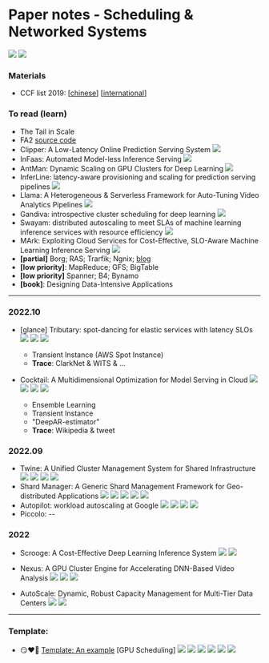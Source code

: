 

# Paper notes - Scheduling & Networked Systems

[![](https://img.shields.io/github/repo-size/gg-lc/papernotes-scheduling?label=repo%20size)](https://github.com/gg-lc/papernotes-scheduling) [![](https://img.shields.io/github/directory-file-count/gg-lc/papernotes-scheduling/paper?label=total%20papers&labelColor=gray&color=red)](paper)

### Materials

* CCF list 2019: [[chinese](materials/CCF_chinese.pdf)] [[international](materials/CCF_international.pdf)]

[//]: https://img.shields.io/static/v1.svg?label=abc&amp;message=abc&amp;color=blue&amp;labelColor=gray
[//]: https://blog.csdn.net/luo15242208310/article/details/114530777

### To read (learn)

* The Tail in Scale
* FA2 [source code](http://www.baidu.com)
* Clipper: A Low-Latency Online Prediction Serving System ![](https://img.shields.io/static/v1.svg?label=[A]&message=NSDI'17&color=purple)
* InFaas: Automated Model-less Inference Serving ![](https://img.shields.io/static/v1.svg?label=[A]&message=ATC'21&color=purple)
* AntMan: Dynamic Scaling on GPU Clusters for Deep Learning ![](https://img.shields.io/static/v1.svg?label=[A]&message=OSDI'20&color=purple)
* InferLine: latency-aware provisioning and scaling for prediction serving pipelines ![](https://img.shields.io/static/v1.svg?label=[A]&message=SoCC'20&color=purple)
* Llama: A Heterogeneous & Serverless Framework for Auto-Tuning Video Analytics Pipelines ![](https://img.shields.io/static/v1.svg?label=[A]&message=SoCC'21&color=purple)
* Gandiva: introspective cluster scheduling for deep learning ![](https://img.shields.io/static/v1.svg?label=[A]&message=OSDI'18&color=purple)
* Swayam: distributed autoscaling to meet SLAs of machine learning inference services with resource efficiency ![](https://img.shields.io/static/v1.svg?label=[B]&message=Middleware'17&color=purple)
* MArk: Exploiting Cloud Services for Cost-Effective, SLO-Aware Machine Learning Inference Serving ![](https://img.shields.io/static/v1.svg?label=[A]&message=ATC'19&color=purple)
* **[partial]** Borg; RAS; Trarfik; Ngnix; [blog](https://logz.io/blog/best-open-source-load-balancers/)
* **[low priority]**: MapReduce; GFS; BigTable
* **[low priority]** Spanner; B4; Bynamo
* **[book]**: Designing Data-Intensive Applications

----

### 2022.10

* [glance] Tributary: spot-dancing for elastic services with latency SLOs [![](https://img.shields.io/static/v1.svg?label=[A]&message=ATC'18&color=purple)](https://www.usenix.org/conference/atc18/presentation/harlap) [![](https://img.shields.io/static/v1.svg?label=📺&message=slides&color=green)](https://www.usenix.org/sites/default/files/conference/protected-files/atc18_slides_harlap.pdf) [![](https://img.shields.io/static/v1.svg?label=&labelColor=gray&logo=youtube&logoColor=red&message=TALK&color=yellow)](https://www.usenix.org/conference/atc18/presentation/harlap)
  * Transient Instance (AWS Spot Instance)
  * **Trace**: ClarkNet & WITS & ...

* Cocktail: A Multidimensional Optimization for Model Serving in Cloud [![](https://img.shields.io/static/v1.svg?label=[A]&message=NSDI'22&color=purple)](https://www.usenix.org/conference/nsdi22/presentation/gunasekaran) [![](https://img.shields.io/static/v1.svg?label=&logo=github&labelColor=gray&message=CODE&color=blue)](https://github.com/jashwantraj92/cocktail) [![](https://img.shields.io/static/v1.svg?label=📺&message=slides&color=green)](https://www.usenix.org/system/files/nsdi22_slides_gunasekaran.pdf) [![](https://img.shields.io/static/v1.svg?label=&labelColor=gray&logo=youtube&logoColor=red&message=TALK&color=yellow)](https://youtu.be/VAsB1XBuRZ0)
  * Ensemble Learning
  * Transient Instance
  * "DeepAR-estimator"
  * **Trace**: Wikipedia & tweet


### 2022.09

* Twine: A Unified Cluster Management System for Shared Infrastructure [![](https://img.shields.io/static/v1.svg?label=[A]&message=OSDI'20&color=purple)](https://www.usenix.org/conference/osdi20/presentation/tang) [![](https://img.shields.io/static/v1.svg?label=📺&message=slides&color=green)](https://www.usenix.org/sites/default/files/conference/protected-files/osdi20_slides_tang.pdf) [![](https://img.shields.io/static/v1.svg?label=&labelColor=gray&logo=youtube&logoColor=red&message=TALK&color=yellow)](https://papertalk.org/papertalks/22334) [![](https://img.shields.io/static/v1.svg?label=📑&message=Blog&color=ffa000)](https://engineering.fb.com/2019/06/06/data-center-engineering/twine/)
* Shard Manager: A Generic Shard Management Framework for Geo-distributed Applications [![](https://img.shields.io/static/v1.svg?label=📝&message=NOTE&color=red)](notes/shard_manager.md) [![](https://img.shields.io/static/v1.svg?label=[A]&message=SOSP'21&color=purple)](https://dl.acm.org/doi/10.1145/3477132.3483546) [![](https://img.shields.io/static/v1.svg?label=📺&message=slides&color=green)](materials/xx.pdf) [![](https://img.shields.io/static/v1.svg?label=&labelColor=gray&logo=youtube&logoColor=red&message=TALK&color=yellow)](https://youtu.be/OMI52r-thFA) [![](https://img.shields.io/static/v1.svg?label=📑&message=Blog&color=ffa000)](https://engineering.fb.com/2020/08/24/production-engineering/scaling-services-with-shard-manager/)
* Autopilot: workload autoscaling at Google [![](https://img.shields.io/static/v1.svg?label=📝&message=NOTE&color=red)](notes/autopilot.md) [![](https://img.shields.io/static/v1.svg?label=[B]&message=EuroSys'20&color=purple)](https://dl.acm.org/doi/abs/10.1145/3342195.3387524) [![](https://img.shields.io/static/v1.svg?label=📺&message=slides&color=green)](materials/autopilot.pdf) [![](https://img.shields.io/static/v1.svg?label=&labelColor=gray&logo=youtube&logoColor=red&message=TALK&color=yellow)](https://youtu.be/RVXvMgNG10w)
* Piccolo: --

### 2022

* Scrooge: A Cost-Effective Deep Learning Inference System [![](https://img.shields.io/static/v1.svg?label=[B]&message=SoCC'21&color=purple)](https://dl.acm.org/doi/10.1145/3472883.3486993) [![](https://img.shields.io/static/v1.svg?label=&labelColor=gray&logo=youtube&logoColor=red&message=TALK&color=yellow)](https://dl.acm.org/doi/10.1145/3472883.3486993#video_stream_uuid%3Af352c203-6b14-4ec0-a71a-860dc0b345f6)

* Nexus: A GPU Cluster Engine for Accelerating DNN-Based Video Analysis [![](https://img.shields.io/static/v1.svg?label=[A]&labelColor=gray&message=SOSP'19&color=purple)](https://dl.acm.org/doi/10.1145/3341301.3359658) [![](https://img.shields.io/static/v1.svg?label=📺&message=slides&color=green)](materials/nexus.pdf) [![](https://img.shields.io/static/v1.svg?label=📹&labelColor=gray&message=TALK&color=yellow)](https://sosp19.rcs.uwaterloo.ca/videos/D2-S2-P3.mp4)

* AutoScale: Dynamic, Robust Capacity Management for Multi-Tier Data Centers [![](https://img.shields.io/static/v1.svg?label=📝&message=NOTE&color=red)](notes/autoscale.md) [![](https://img.shields.io/static/v1.svg?label=[A]&labelColor=gray&message=TOCS'12&color=purple)](https://dl.acm.org/doi/10.1145/2382553.2382556)

  

------


### Template:

* :smirk::heart::bookmark: [Template: An example](paper/xx.pdf) [GPU Scheduling] [![](https://img.shields.io/static/v1.svg?label=📑&message=NOTE&color=red)](notes/xxx.md) [![](https://img.shields.io/static/v1.svg?label=🌐&message=ArXiv&color=purple)](https://www.usenix.org/conference/osdi22) [![](https://img.shields.io/static/v1.svg?label=&logo=github&labelColor=gray&message=CODE&color=blue)](https://github.com/gg-lc/papernotes-rlsys) [![](https://img.shields.io/static/v1.svg?label=📺&message=slides&color=green)](/materials/xx.pdf) [![](https://img.shields.io/static/v1.svg?label=&labelColor=gray&logo=youtube&logoColor=red&message=TALK&color=yellow)](https://papertalk.org/index) [![](https://img.shields.io/static/v1.svg?label=📑&message=Blog&color=ffa000)](link)

